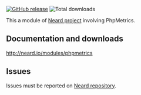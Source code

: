 [![GitHub release](https://img.shields.io/github/release/neard/module-phpmetrics.svg?style=flat-square)](https://github.com/neard/module-phpmetrics/releases/latest)
![Total downloads](https://img.shields.io/github/downloads/neard/module-phpmetrics/total.svg?style=flat-square)

This a module of [Neard project](https://github.com/neard/neard) involving PhpMetrics.

## Documentation and downloads

http://neard.io/modules/phpmetrics

## Issues

Issues must be reported on [Neard repository](https://github.com/neard/neard/issues).
